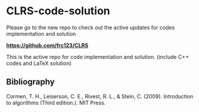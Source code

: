 # CLRS-code-solution

Please go to the new repo to check out the active updates for codes implementation and solution

**https://github.com/frc123/CLRS**

This is the active repo for code implementation and solution.
(include C++ codes and LaTeX solution)

## Bibliography

Cormen, T. H., Leiserson, C. E., Rivest, R. L., & Stein, C. (2009). Introduction to algorithms  (Third edition.). MIT Press.
